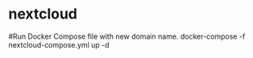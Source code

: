 # nextcloud
#Run Docker Compose file with new domain name.
docker-compose -f nextcloud-compose.yml up -d
